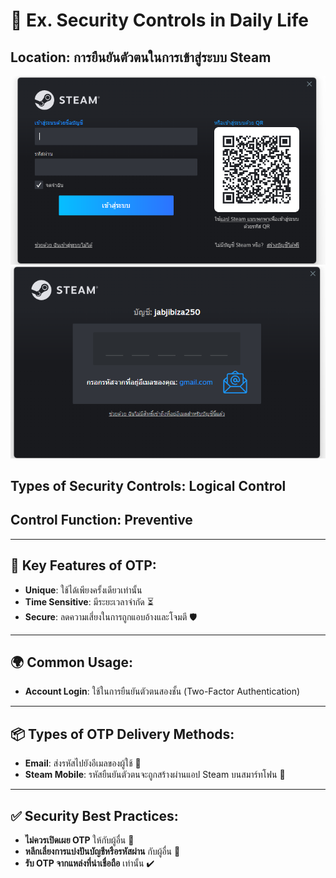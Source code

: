# 🔐 Ex. Security Controls in Daily Life
## Location: การยืนยันตัวตนในการเข้าสู่ระบบ Steam

![Image-steam](image_readme/login_steams.png)
![Image-steam](image_readme/authen.png)

## Types of Security Controls: **Logical Control**
## Control Function: **Preventive**
---

## 🔑 Key Features of OTP:
  - **Unique**: ใช้ได้เพียงครั้งเดียวเท่านั้น  
  - **Time Sensitive**: มีระยะเวลาจำกัด ⏳  
  - **Secure**: ลดความเสี่ยงในการถูกแอบอ้างและโจมตี 🛡️

---

## 🌍 Common Usage:
  - **Account Login**: ใช้ในการยืนยันตัวตนสองชั้น (Two-Factor Authentication)

---

## 📦 Types of OTP Delivery Methods:
  - **Email**: ส่งรหัสไปยังอีเมลของผู้ใช้ 📧  
  - **Steam Mobile**: รหัสยืนยันตัวตนจะถูกสร้างผ่านแอป Steam บนสมาร์ทโฟน 📱

---

## ✅ Security Best Practices: 
  - **ไม่ควรเปิดเผย OTP** ให้กับผู้อื่น 🚫  
  - **หลีกเลี่ยงการแบ่งปันบัญชีหรือรหัสผ่าน** กับผู้อื่น 🛑  
  - **รับ OTP จากแหล่งที่น่าเชื่อถือ** เท่านั้น ✔️

